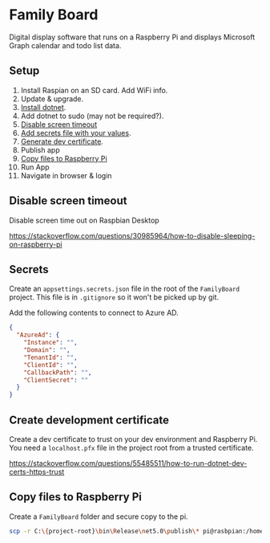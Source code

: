 # Family Board

Digital display software that runs on a Raspberry Pi and displays Microsoft Graph calendar and todo list data.


## Setup

1. Install Raspian on an SD card. Add WiFi info.
2. Update & upgrade.
3. [Install dotnet](https://docs.microsoft.com/en-us/dotnet/iot/deployment).
4. Add dotnet to sudo (may not be required?).
7. [Disable screen timeout](#Disable-screen-timeout)
5. [Add secrets file with your values](#Secrets).
6. [Generate dev certificate](#Create-development-certificate).
8. Publish app
9. [Copy files to Raspberry Pi](#Copy-files-to-Raspberry-Pi)
10. Run App
11. Navigate in browser & login


## Disable screen timeout

Disable screen time out on Raspbian Desktop

https://stackoverflow.com/questions/30985964/how-to-disable-sleeping-on-raspberry-pi


## Secrets

Create an `appsettings.secrets.json` file in the root of the `FamilyBoard` project. This file is in `.gitignore` so it won't be picked up by git.

Add the following contents to connect to Azure AD.

```json
{
  "AzureAd": {
    "Instance": "",
    "Domain": "",
    "TenantId": "",
    "ClientId": "",
    "CallbackPath": "",
    "ClientSecret": ""
  }
}
```


## Create development certificate

Create a dev certificate to trust on your dev environment and Raspberry Pi. You need a `localhost.pfx` file in the project root from a trusted certificate.

https://stackoverflow.com/questions/55485511/how-to-run-dotnet-dev-certs-https-trust


## Copy files to Raspberry Pi

Create a `FamilyBoard` folder and secure copy to the pi.

```bash
scp -r C:\{project-root}\bin\Release\net5.0\publish\* pi@rasbpian:/home/pi/FamilyBoard
```